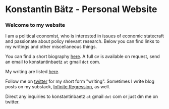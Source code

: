 # Konstantin Bätz - Personal Website

### Welcome to my website
I am a political economist, who is interested in issues of economic statecraft and passionate about policy relevant research. Below you can find links to my writings and other miscellaneous things.

You can find a short biography [here](./short_bio.md). A full cv is available on request, send an email to konstantinbaetz `at` gmail `dot` com.

My writing are listed [here](./writings.md). 

Follow me on [twitter](https://twitter.com/KonstantinBaetz) for my short form "writing". Sometimes I write blog posts on my substack, [Infinite Regression](https://infiniteregression.substack.com/), as well.

Direct any inquiries to konstantinbaetz `at` gmail `dot` com or just dm me on twitter.

